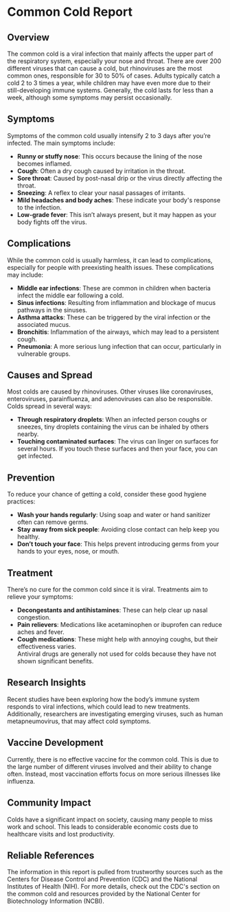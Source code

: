 # Common Cold Report

## Overview
The common cold is a viral infection that mainly affects the upper part of the respiratory system, especially your nose and throat. There are over 200 different viruses that can cause a cold, but rhinoviruses are the most common ones, responsible for 30 to 50% of cases. Adults typically catch a cold 2 to 3 times a year, while children may have even more due to their still-developing immune systems. Generally, the cold lasts for less than a week, although some symptoms may persist occasionally.

## Symptoms
Symptoms of the common cold usually intensify 2 to 3 days after you’re infected. The main symptoms include:
- **Runny or stuffy nose**: This occurs because the lining of the nose becomes inflamed.
- **Cough**: Often a dry cough caused by irritation in the throat.
- **Sore throat**: Caused by post-nasal drip or the virus directly affecting the throat.
- **Sneezing**: A reflex to clear your nasal passages of irritants.
- **Mild headaches and body aches**: These indicate your body's response to the infection.
- **Low-grade fever**: This isn’t always present, but it may happen as your body fights off the virus.

## Complications
While the common cold is usually harmless, it can lead to complications, especially for people with preexisting health issues. These complications may include:
- **Middle ear infections**: These are common in children when bacteria infect the middle ear following a cold.
- **Sinus infections**: Resulting from inflammation and blockage of mucus pathways in the sinuses.
- **Asthma attacks**: These can be triggered by the viral infection or the associated mucus.
- **Bronchitis**: Inflammation of the airways, which may lead to a persistent cough.
- **Pneumonia**: A more serious lung infection that can occur, particularly in vulnerable groups.

## Causes and Spread
Most colds are caused by rhinoviruses. Other viruses like coronaviruses, enteroviruses, parainfluenza, and adenoviruses can also be responsible. Colds spread in several ways:
- **Through respiratory droplets**: When an infected person coughs or sneezes, tiny droplets containing the virus can be inhaled by others nearby.
- **Touching contaminated surfaces**: The virus can linger on surfaces for several hours. If you touch these surfaces and then your face, you can get infected.

## Prevention
To reduce your chance of getting a cold, consider these good hygiene practices:
- **Wash your hands regularly**: Using soap and water or hand sanitizer often can remove germs.
- **Stay away from sick people**: Avoiding close contact can help keep you healthy.
- **Don’t touch your face**: This helps prevent introducing germs from your hands to your eyes, nose, or mouth.

## Treatment
There’s no cure for the common cold since it is viral. Treatments aim to relieve your symptoms:
- **Decongestants and antihistamines**: These can help clear up nasal congestion.
- **Pain relievers**: Medications like acetaminophen or ibuprofen can reduce aches and fever.
- **Cough medications**: These might help with annoying coughs, but their effectiveness varies.  
Antiviral drugs are generally not used for colds because they have not shown significant benefits.

## Research Insights
Recent studies have been exploring how the body’s immune system responds to viral infections, which could lead to new treatments. Additionally, researchers are investigating emerging viruses, such as human metapneumovirus, that may affect cold symptoms.

## Vaccine Development
Currently, there is no effective vaccine for the common cold. This is due to the large number of different viruses involved and their ability to change often. Instead, most vaccination efforts focus on more serious illnesses like influenza.

## Community Impact
Colds have a significant impact on society, causing many people to miss work and school. This leads to considerable economic costs due to healthcare visits and lost productivity.

## Reliable References
The information in this report is pulled from trustworthy sources such as the Centers for Disease Control and Prevention (CDC) and the National Institutes of Health (NIH). For more details, check out the CDC's section on the common cold and resources provided by the National Center for Biotechnology Information (NCBI).